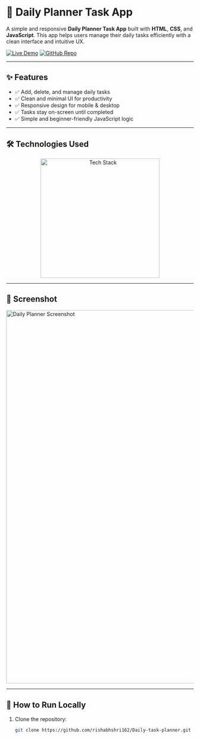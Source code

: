 # 📅 Daily Planner Task App

A simple and responsive **Daily Planner Task App** built with **HTML**, **CSS**, and **JavaScript**. This app helps users manage their daily tasks efficiently with a clean interface and intuitive UX.

[![Live Demo](https://img.shields.io/badge/🚀_Live_Demo-00C7B7?style=for-the-badge&logo=netlify&logoColor=white)](https://dailytaskplan.netlify.app/)
[![GitHub Repo](https://img.shields.io/badge/💻_Source_Code-181717?style=for-the-badge&logo=github&logoColor=white)](https://github.com/rishabhshri162/Daily-task-planner)

---

## ✨ Features

- ✅ Add, delete, and manage daily tasks
- ✅ Clean and minimal UI for productivity
- ✅ Responsive design for mobile & desktop
- ✅ Tasks stay on-screen until completed
- ✅ Simple and beginner-friendly JavaScript logic

---

## 🛠️ Technologies Used

<p align="center">
  <img src="https://skillicons.dev/icons?i=html,css,js,github" alt="Tech Stack" width="320"/>
</p>

---

## 📸 Screenshot

<img src="https://ik.imagekit.io/1sie5d4if/dailytaskplan.netlify.app_.png?updatedAt=1758123995952" alt="Daily Planner Screenshot" width="1000"/>


---

## 🚀 How to Run Locally

1. Clone the repository:
   ```bash
   git clone https://github.com/rishabhshri162/Daily-task-planner.git




